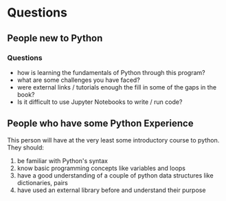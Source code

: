 # Questions



## People new to Python

### Questions

* how is learning the fundamentals of Python through this program?
* what are some challenges you have faced?
* were external links / tutorials enough the fill in some of the gaps in the book?
* Is it difficult to use Jupyter Notebooks to write / run code?

## People who have some Python Experience

This person will have at the very least some introductory course to python. They should:

1. be familiar with Python's syntax
2. know basic programming concepts like variables and loops
3. have a good understanding of a couple of python data structures like dictionaries, pairs
4. have used an external library before and understand their purpose